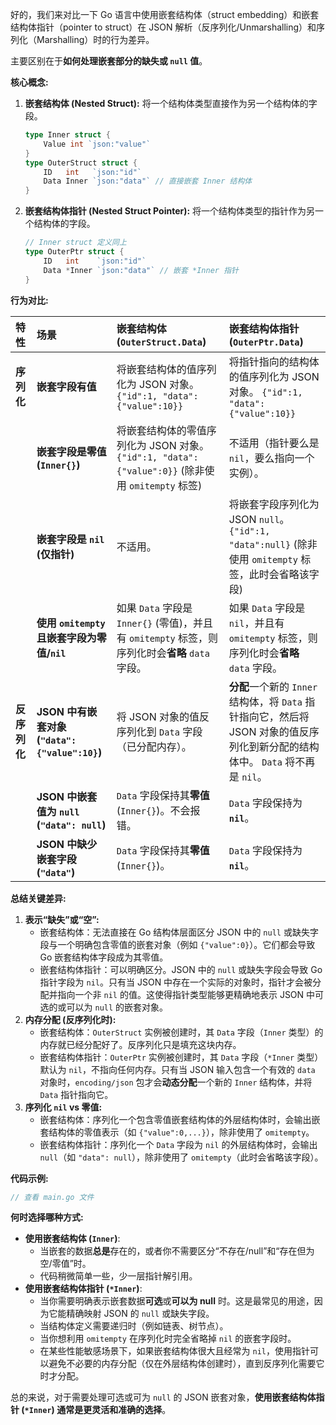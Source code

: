 好的，我们来对比一下 Go 语言中使用嵌套结构体（struct embedding）和嵌套结构体指针（pointer to struct）在 JSON 解析（反序列化/Unmarshalling）和序列化（Marshalling）时的行为差异。

主要区别在于**如何处理嵌套部分的缺失或 `null` 值**。

**核心概念:**

1.  **嵌套结构体 (Nested Struct):** 将一个结构体类型直接作为另一个结构体的字段。
    ```go
    type Inner struct {
        Value int `json:"value"`
    }
    type OuterStruct struct {
        ID   int   `json:"id"`
        Data Inner `json:"data"` // 直接嵌套 Inner 结构体
    }
    ```
2.  **嵌套结构体指针 (Nested Struct Pointer):** 将一个结构体类型的指针作为另一个结构体的字段。
    ```go
    // Inner struct 定义同上
    type OuterPtr struct {
        ID   int    `json:"id"`
        Data *Inner `json:"data"` // 嵌套 *Inner 指针
    }
    ```

**行为对比:**

| 特性         | 场景                                        | 嵌套结构体 (`OuterStruct.Data`)                                                                     | 嵌套结构体指针 (`OuterPtr.Data`)                                                                                             |
| :----------- | :------------------------------------------ | :-------------------------------------------------------------------------------------------------- | :--------------------------------------------------------------------------------------------------------------------------- |
| **序列化** | **嵌套字段有值** | 将嵌套结构体的值序列化为 JSON 对象。 `{"id":1, "data":{"value":10}}`                                 | 将指针指向的结构体的值序列化为 JSON 对象。 `{"id":1, "data":{"value":10}}`                                                      |
|              | **嵌套字段是零值 (`Inner{}`)** | 将嵌套结构体的零值序列化为 JSON 对象。 `{"id":1, "data":{"value":0}}` (除非使用 `omitempty` 标签)        | 不适用（指针要么是 `nil`，要么指向一个实例）。                                                                                  |
|              | **嵌套字段是 `nil` (仅指针)** | 不适用。                                                                                            | 将嵌套字段序列化为 JSON `null`。 `{"id":1, "data":null}` (除非使用 `omitempty` 标签，此时会省略该字段)                             |
|              | **使用 `omitempty` 且嵌套字段为零值/`nil`** | 如果 `Data` 字段是 `Inner{}` (零值)，并且有 `omitempty` 标签，则序列化时会**省略** `data` 字段。        | 如果 `Data` 字段是 `nil`，并且有 `omitempty` 标签，则序列化时会**省略** `data` 字段。                                            |
| **反序列化** | **JSON 中有嵌套对象 (`"data": {"value":10}`)** | 将 JSON 对象的值反序列化到 `Data` 字段（已分配内存）。                                              | **分配**一个新的 `Inner` 结构体，将 `Data` 指针指向它，然后将 JSON 对象的值反序列化到新分配的结构体中。 `Data` 将不再是 `nil`。 |
|              | **JSON 中嵌套值为 `null` (`"data": null`)** | `Data` 字段保持其**零值** (`Inner{}`)。不会报错。                                                  | `Data` 字段保持为 **`nil`**。                                                                                                 |
|              | **JSON 中缺少嵌套字段 (`"data"`)** | `Data` 字段保持其**零值** (`Inner{}`)。                                                          | `Data` 字段保持为 **`nil`**。                                                                                                 |

**总结关键差异:**

1.  **表示“缺失”或“空”:**
    * 嵌套结构体：无法直接在 Go 结构体层面区分 JSON 中的 `null` 或缺失字段与一个明确包含零值的嵌套对象（例如 `{"value":0}`）。它们都会导致 Go 嵌套结构体字段成为其零值。
    * 嵌套结构体指针：可以明确区分。JSON 中的 `null` 或缺失字段会导致 Go 指针字段为 `nil`。只有当 JSON 中存在一个实际的对象时，指针才会被分配并指向一个非 `nil` 的值。这使得指针类型能够更精确地表示 JSON 中可选的或可以为 `null` 的嵌套对象。
2.  **内存分配 (反序列化时):**
    * 嵌套结构体：`OuterStruct` 实例被创建时，其 `Data` 字段（`Inner` 类型）的内存就已经分配好了。反序列化只是填充这块内存。
    * 嵌套结构体指针：`OuterPtr` 实例被创建时，其 `Data` 字段（`*Inner` 类型）默认为 `nil`，不指向任何内存。只有当 JSON 输入包含一个有效的 `data` 对象时，`encoding/json` 包才会**动态分配**一个新的 `Inner` 结构体，并将 `Data` 指针指向它。
3.  **序列化 `nil` vs 零值:**
    * 嵌套结构体：序列化一个包含零值嵌套结构体的外层结构体时，会输出嵌套结构体的零值表示（如 `{"value":0,...}`），除非使用了 `omitempty`。
    * 嵌套结构体指针：序列化一个 `Data` 字段为 `nil` 的外层结构体时，会输出 `null`（如 `"data": null`），除非使用了 `omitempty`（此时会省略该字段）。

**代码示例:**

```go
// 查看 main.go 文件
```

**何时选择哪种方式:**

* **使用嵌套结构体 (`Inner`)**:
    * 当嵌套的数据**总是**存在的，或者你不需要区分“不存在/null”和“存在但为空/零值”时。
    * 代码稍微简单一些，少一层指针解引用。
* **使用嵌套结构体指针 (`*Inner`)**:
    * 当你需要明确表示嵌套数据**可选**或**可以为 null** 时。这是最常见的用途，因为它能精确映射 JSON 的 `null` 或缺失字段。
    * 当结构体定义需要递归时（例如链表、树节点）。
    * 当你想利用 `omitempty` 在序列化时完全省略掉 `nil` 的嵌套字段时。
    * 在某些性能敏感场景下，如果嵌套结构体很大且经常为 `nil`，使用指针可以避免不必要的内存分配（仅在外层结构体创建时），直到反序列化需要它时才分配。

总的来说，对于需要处理可选或可为 `null` 的 JSON 嵌套对象，**使用嵌套结构体指针 (`*Inner`) 通常是更灵活和准确的选择**。